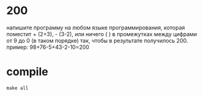 # 200

напишите программу на любом языке программирования, которая поместит + (2+3), - (3-2), или ничего ( ) в промежутках между цифрами от 9 до 0 (в таком порядке) так, чтобы в результате получилось 200. пример: 98+76-5+43-2-10=200

# compile 

`make all` 


